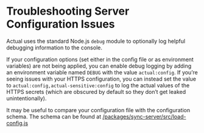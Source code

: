 # Troubleshooting Server Configuration Issues

Actual uses the standard Node.js `debug` module to optionally log helpful debugging information to the console.

If your configuration options (set either in the config file or as environment variables) are not being applied, you can enable debug logging by adding an environment variable named `DEBUG` with the value `actual:config`. If you’re seeing issues with your HTTPS configuration, you can instead set the value to `actual:config,actual-sensitive:config` to log the actual values of the HTTPS secrets (which are obscured by default so they don’t get leaked unintentionally).

It may be useful to compare your configuration file with the configuration schema. The schema can be found at [/packages/sync-server/src/load-config.js](https://github.com/actualbudget/actual/blob/45530638feaacf74c28fddb846ae91170a99d94e/packages/sync-server/src/load-config.js#L43)
